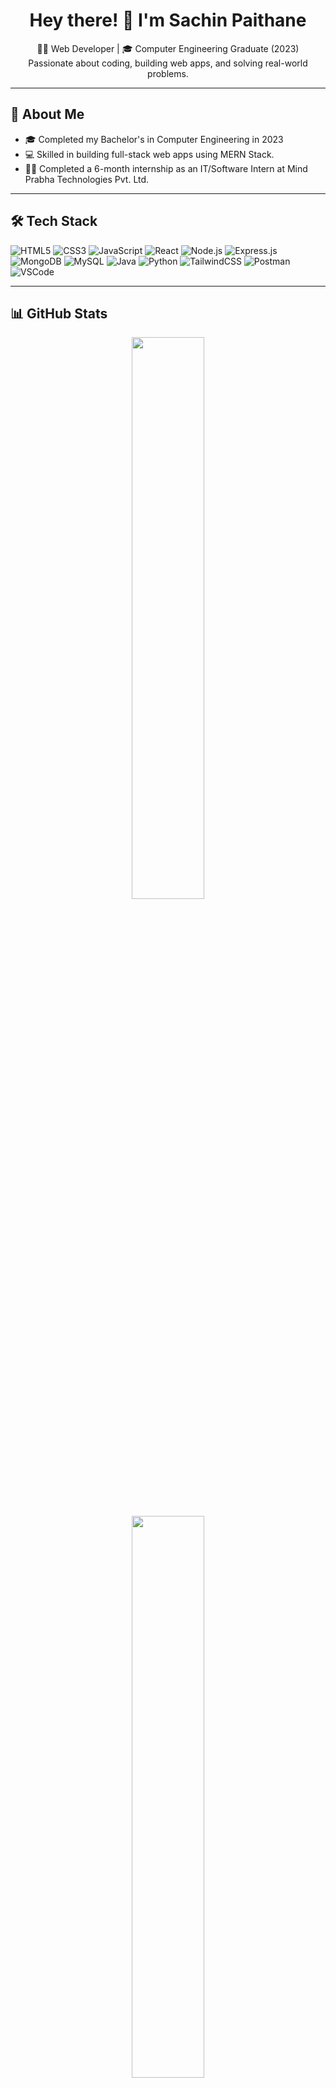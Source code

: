 <h1 align="center">Hey there! 👋 I'm Sachin Paithane</h1>
<p align="center">
  👨‍💻 Web Developer | 🎓 Computer Engineering Graduate (2023) <br>
  Passionate about coding, building web apps, and solving real-world problems.
</p>

---

## 💫 About Me

- 🎓 Completed my Bachelor's in Computer Engineering in 2023  
- 💻 Skilled in building full-stack web apps using MERN Stack. 
- 🧑‍💼 Completed a 6-month internship as an IT/Software Intern at Mind Prabha Technologies Pvt. Ltd.
---

## 🛠️ Tech Stack

<p align="left">
  <img src="https://img.shields.io/badge/HTML5-E34F26?style=for-the-badge&logo=html5&logoColor=white" alt="HTML5" />
  <img src="https://img.shields.io/badge/CSS3-1572B6?style=for-the-badge&logo=css3&logoColor=white" alt="CSS3" />
  <img src="https://img.shields.io/badge/JavaScript-F7DF1E?style=for-the-badge&logo=javascript&logoColor=black" alt="JavaScript" />
  <img src="https://img.shields.io/badge/React-20232A?style=for-the-badge&logo=react" alt="React" />
  <img src="https://img.shields.io/badge/Node.js-339933?style=for-the-badge&logo=node.js" alt="Node.js" />
  <img src="https://img.shields.io/badge/Express.js-000000?style=for-the-badge&logo=express&logoColor=white" alt="Express.js" />
  <img src="https://img.shields.io/badge/MongoDB-47A248?style=for-the-badge&logo=mongodb&logoColor=white" alt="MongoDB" />
  <img src="https://img.shields.io/badge/MySQL-00758F?style=for-the-badge&logo=mysql&logoColor=white" alt="MySQL" />
  <img src="https://img.shields.io/badge/Java-007396?style=for-the-badge&logo=openjdk&logoColor=white" alt="Java" />
  <img src="https://img.shields.io/badge/Python-3776AB?style=for-the-badge&logo=python&logoColor=white" alt="Python" />
  <img src="https://img.shields.io/badge/TailwindCSS-38B2AC?style=for-the-badge&logo=tailwind-css&logoColor=white" alt="TailwindCSS" />
  <img src="https://img.shields.io/badge/Postman-FF6C37?style=for-the-badge&logo=postman&logoColor=white" alt="Postman" />
  <img src="https://img.shields.io/badge/VSCode-007ACC?style=for-the-badge&logo=visual-studio-code&logoColor=white" alt="VSCode" />
</p>

---

## 📊 GitHub Stats

<p align="center">
  <img src="https://github-readme-stats.vercel.app/api?username=spaithane9172&show_icons=true&theme=tokyonight" width="48%" />
</p>
<p align="center">
  <img src="https://github-readme-stats.vercel.app/api/top-langs/?username=spaithane9172&layout=compact&theme=tokyonight" width="48%" />
</p>
<p align="center">
  <img src="https://streak-stats.demolab.com/?user=spaithane9172&theme=tokyonight" alt="GitHub Streak" />
</p>

---

## 🏆 GitHub Trophies

<p align="center">
  <img src="https://github-profile-trophy.vercel.app/?username=spaithane9172&theme=gruvbox&margin-w=10" />
</p>


---

## 📫 Contact Me

<p align="left">
  <a href="mailto:spaithane9172@gmail.com">
    <img src="https://img.shields.io/badge/Gmail-ContactMe-D14836?style=for-the-badge&logo=gmail&logoColor=white" alt="Gmail" />
  </a>
  <a href="https://www.linkedin.com/in/sachin-paithane/" target="_blank">
    <img src="https://img.shields.io/badge/LinkedIn-Connect-blue?style=for-the-badge&logo=linkedin&logoColor=white" alt="LinkedIn" />
  </a>
</p>

---

<p align="center">Thanks for stopping by! ⭐</p>
